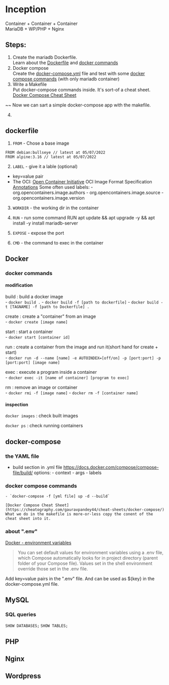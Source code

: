 # Inception

Container + Container + Container  
MariaDB + WP/PHP + Nginx

## Steps:

1. Create the mariadb Dockerfile.  
	Learn about the [Dockerfile](#dockerfile) and [docker commands](#docker-commands)
2. Docker compose  
	Create the [docker-compose.yml](#The-YAML-file) file and test with some [docker compose commands](#docker-compose-commands) (with only mariadb container)
3. Write a Makefile   
	Put docker-compose commands inside. It's sort-of a cheat sheet. [Docker Compose Cheat Sheet](https://cheatography.com/gauravpandey44/cheat-sheets/docker-compose/)  

~~ Now we can sart a simple docker-compose app with the makefile.

4. 

## dockerfile

1. `FROM` - Chose a base image
```
FROM debian:bullseye // latest at 05/07/2022
FROM alpine:3.16 // latest at 05/07/2022
```

2. `LABEL` - give it a lable (optional)
- key=value pair
- The OCI:
	[Open Container Initiative](opencontainers.org)
	OCI Image Format Specification
	[Annotations](https://github.com/opencontainers/image-spec/blob/main/annotations.md)
	Some often used labels:
		- org.opencontainers.image.authors
		- org.opencontainers.image.source
		- org.opencontainers.image.version

3. `WORKDIR` - the working dir in the container

4. `RUN` - run some command
RUN apt update && apt upgrade -y && apt install -y install mariadb-server

5. `EXPOSE` - expose the port

6. `CMD` - the command to exec in the container

## Docker

### docker commands

#### modification
build : build a docker image  
	- `docker build .`
	- `docker build -f [path to dockerfile]`
	- `docker build -t [TAGNAME] -f [path to Dockerfile] .`

create : create a "container" from an image  
	- `docker create [image name]`

start : start a container  
	- `docker start [container id]`

run : create a container from the image and run it(short hand for create + start)  
	- `docker run -d --name [name] -e AUTOINDEX=[off/on] -p [port:port] -p [port:port] [image name]`

exec : execute a program inside a container  
	- `docker exec -it [name of container] [program to exec]`

rm : remove an image or container  
	- `docker rmi -f [image name]`
	- `docker rm -f [container name]`

#### inspection

`docker images` : check built images

`docker ps` : check running containers



## docker-compose

### the YAML file

- build section in .yml file
	https://docs.docker.com/compose/compose-file/build/
	options:
		- context
		- args
		- labels

### docker compose commands
	- `docker-compose -f [yml file] up -d --build`

	[Docker Compose Cheat Sheet](https://cheatography.com/gauravpandey44/cheat-sheets/docker-compose/)
	What we do in the makefile is more-or-less copy the conent of the cheat sheet into it.

### about ".env"

[Docker - environment variables](https://docs.docker.com/compose/environment-variables/)
> You can set default values for environment variables using a .env file, which Compose automatically looks for in project directory (parent folder of your Compose file). Values set in the shell environment override those set in the .env file.

Add key=value pairs in the ".env" file. And can be used as ${key} in the docker-compose.yml file.

## MySQL

### SQL queries
`SHOW DATABASES;`
`SHOW TABLES;`

## PHP

## Nginx

## Wordpress


